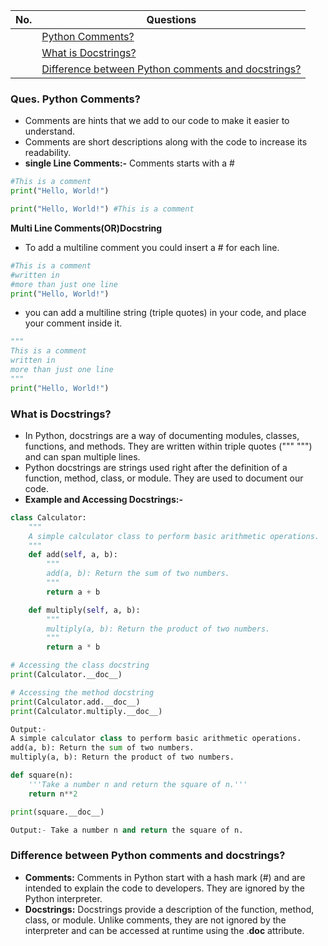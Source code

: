 |  No.  | Questions                                                                                                |
| :---: | -------------------------------------------------------------------------------------------------------- |
|       | [Python Comments?](#ques-python-comments)                                                                |
|       | [What is Docstrings?](#what-is-docstrings)                                                               |
|       | [Difference between Python comments and docstrings?](#difference-between-python-comments-and-docstrings) |

### Ques. Python Comments?
* Comments are hints that we add to our code to make it easier to understand.
* Comments are short descriptions along with the code to increase its readability.
* **single Line Comments:-** Comments starts with a #
```python
#This is a comment
print("Hello, World!")

print("Hello, World!") #This is a comment
```
__Multi Line Comments(OR)Docstring__
* To add a multiline comment you could insert a # for each line.
```python
#This is a comment
#written in
#more than just one line
print("Hello, World!")
```
* you can add a multiline string (triple quotes) in your code, and place your comment inside it.
```python
"""
This is a comment
written in
more than just one line
"""
print("Hello, World!")
```

### What is Docstrings?
* In Python, docstrings are a way of documenting modules, classes, functions, and methods. They are written within triple quotes (""" """) and can span multiple lines.
* Python docstrings are strings used right after the definition of a function, method, class, or module. They are used to document our code.
* **Example and Accessing Docstrings:-**
```python
class Calculator:
    """
    A simple calculator class to perform basic arithmetic operations.
    """
    def add(self, a, b):
        """
        add(a, b): Return the sum of two numbers.
        """
        return a + b

    def multiply(self, a, b):
        """
        multiply(a, b): Return the product of two numbers.
        """
        return a * b

# Accessing the class docstring
print(Calculator.__doc__)

# Accessing the method docstring
print(Calculator.add.__doc__)
print(Calculator.multiply.__doc__)

Output:-
A simple calculator class to perform basic arithmetic operations.
add(a, b): Return the sum of two numbers.
multiply(a, b): Return the product of two numbers.
```
```python
def square(n):
    '''Take a number n and return the square of n.'''
    return n**2

print(square.__doc__)

Output:- Take a number n and return the square of n.
```


### Difference between Python comments and docstrings?
* **Comments:** Comments in Python start with a hash mark (#) and are intended to explain the code to developers. They are ignored by the Python interpreter.
* **Docstrings:** Docstrings provide a description of the function, method, class, or module. Unlike comments, they are not ignored by the interpreter and can be accessed at runtime using the .__doc__ attribute.
